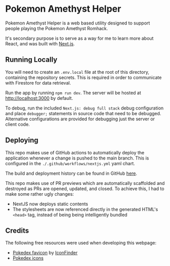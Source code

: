 # Pokemon Amethyst Helper

Pokemon Amethyst Helper is a web based utility designed to support people playing the Pokemon Amethyst Romhack.

It's secondary purpose is to serve as a way for me to learn more about React, and was built with [Next.js](https://nextjs.org).

## Running Locally

You will need to create an `.env.local` file at the root of this directory, containing the repository secrets. This is required in order to communicate with Firestore for data retrieval.

Run the app by running `npm run dev`. The server will be hosted at [http://localhost:3000](http://localhost:3000) by default.

To debug, run the included `Next.js: debug full stack` debug configuration and place `debugger;` statements in source code that need to be debugged. Alternative configurations are provided for debugging just the server or client code.

## Deploying

This repo makes use of GitHub actions to automatically deploy the application whenever a change is pushed to the main branch. This is configured in the `./.github/workflows/nextjs.yml` yaml chart.

The build and deployment history can be found in GitHub [here](https://github.com/assassinsgreed/pokemon-amethyst-helper/actions/workflows/nextjs.yml).

This repo makes use of PR previews which are automatically scaffolded and destroyed as PRs are opened, updated, and closed. To achieve this, I had to make some rather ugly changes:

- NextJS now deploys static contents
- The stylesheets are now referenced directly in the generated HTML's `<head>` tag, instead of being being intelligently bundled

## Credits

The following free resources were used when developing this webpage:

- [Pokedex favicon](https://www.iconfinder.com/icons/3151571/pokedex_video_game_icon) by [IconFinder](https://www.iconfinder.com/)
- [Pokedex icons](https://projectpokemon.org/home/docs/spriteindex_148/switch-sv-style-sprites-for-home-r153/)
